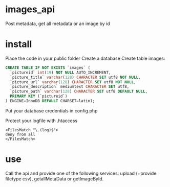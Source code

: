 # images_api
Post metadata, get all metadata or an image by id

# install
Place the code in your public folder
Create a database
Create table images:
```SQL
CREATE TABLE IF NOT EXISTS `images` (
  `pictureid` int(19) NOT NULL AUTO_INCREMENT,
  `picture_title` varchar(128) CHARACTER SET utf8 NOT NULL,
  `picture_url` varchar(128) CHARACTER SET utf8 NOT NULL,
  `picture_description` mediumtext CHARACTER SET utf8,
  `picture_path` varchar(128) CHARACTER SET utf8 DEFAULT NULL,
  PRIMARY KEY (`pictureid`)
) ENGINE=InnoDB DEFAULT CHARSET=latin1;
```
Put your database credentials in config.php

Protect your logfile with .htaccess
```.htaccess
<FilesMatch "\.(log)$">
deny from all
</FilesMatch>
```

# use
Call the api and provide one of the following services: upload (+provide filetype csv), getallMetaData or getImageById.
